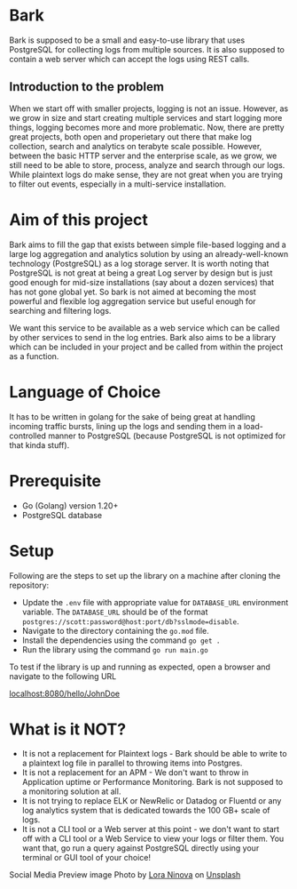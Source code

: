 # Bark
Bark is supposed to be a small and easy-to-use library that uses PostgreSQL for collecting logs from multiple sources. It is also supposed to contain a web server which can accept the logs using REST calls.

## Introduction to the problem
When we start off with smaller projects, logging is not an issue. However, as we grow in size and start creating multiple services and start logging more things, logging becomes more and more problematic. Now, there are pretty great projects, both open and properietary out there that make log collection, search and analytics on terabyte scale possible. However, between the basic HTTP server and the enterprise scale, as we grow, we still need to be able to store, process, analyze and search through our logs. While plaintext logs do make sense, they are not great when you are trying to filter out events, especially in a multi-service installation.

# Aim of this project
Bark aims to fill the gap that exists between simple file-based logging and a large log aggregation and analytics solution by using an already-well-known technology (PostgreSQL) as a log storage server. It is worth noting that PostgreSQL is not great at being a great Log server by design but is just good enough for mid-size installations (say about a dozen services) that has not gone global yet. So bark is not aimed at becoming the most powerful and flexible log aggregation service but useful enough for searching and filtering logs.

We want this service to be available as a web service which can be called by other services to send in the log entries. Bark also aims to be a library which can be included in your project and be called from within the project as a function.

# Language of Choice
It has to be written in golang for the sake of being great at handling incoming traffic bursts, lining up the logs and sending them in a load-controlled manner to PostgreSQL (because PostgreSQL is not optimized for that kinda stuff).

 

# Prerequisite

- Go (Golang) version 1.20+
- PostgreSQL database

# Setup

Following are the steps to set up the library on a machine after cloning the repository:
- Update the `.env` file with appropriate value for `DATABASE_URL` environment variable. 
The `DATABASE_URL` should be of the format `postgres://scott:password@host:port/db?sslmode=disable`. 
- Navigate to the directory containing the `go.mod` file.
- Install the dependencies using the command `go get .`
- Run the library using the command `go run main.go`

To test if the library is up and running as expected, open a browser and navigate to the following URL

[localhost:8080/hello/JohnDoe](http://localhost:8080/hello/JohnDoe)

# What is it NOT?
- It is not a replacement for Plaintext logs - Bark should be able to write to a plaintext log file in parallel to throwing items into Postgres.
- It is not a replacement for an APM - We don't want to throw in Application uptime or Performance Monitoring. Bark is not supposed to a monitoring solution at all.
- It is not trying to replace ELK or NewRelic or Datadog or Fluentd or any log analytics system that is dedicated towards the 100 GB+ scale of logs.
- It is not a CLI tool or a Web server at this point - we don't want to start off with a CLI tool or a Web Service to view your logs or filter them. You want that, go run a query against PostgreSQL directly using your terminal or GUI tool of your choice!

Social Media Preview image Photo by [Lora Ninova](https://unsplash.com/@lorannva?utm_source=unsplash&utm_medium=referral&utm_content=creditCopyText) on [Unsplash](https://unsplash.com/photos/U86FnrpRR0k?utm_source=unsplash&utm_medium=referral&utm_content=creditCopyText)
